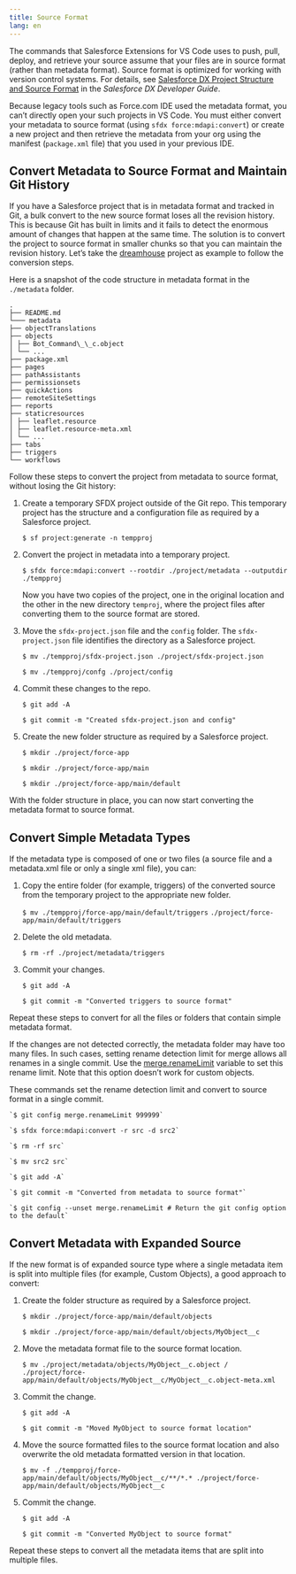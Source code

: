 ```yaml
---
title: Source Format
lang: en
---
```


The commands that Salesforce Extensions for VS Code uses to push, pull, deploy, and retrieve your source assume that your files are in source format (rather than metadata format). Source format is optimized for working with version control systems. For details, see [Salesforce DX Project Structure and Source Format](https://developer.salesforce.com/docs/atlas.en-us.sfdx_dev.meta/sfdx_dev/sfdx_dev_source_file_format.htm) in the _Salesforce DX Developer Guide_.

Because legacy tools such as Force.com IDE used the metadata format, you can’t directly open your such projects in VS Code. You must either convert your metadata to source format (using `sfdx force:mdapi:convert`) or create a new project and then retrieve the metadata from your org using the manifest (`package.xml` file) that you used in your previous IDE.

## Convert Metadata to Source Format and Maintain Git History

If you have a Salesforce project that is in metadata format and tracked in Git, a bulk convert to the new source format loses all the revision history. This is because Git has built in limits and it fails to detect the enormous amount of changes that happen at the same time. The solution is to convert the project to source format in smaller chunks so that you can maintain the revision history. Let’s take the [dreamhouse](https://github.com/dreamhouseapp/dreamhouse-sfdx) project as example to follow the conversion steps.

Here is a snapshot of the code structure in metadata format in the `./metadata` folder.

```text
.
├── README.md
└─── metadata
├── objectTranslations
├── objects
│ ├── Bot_Command\_\_c.object
│ └── ...
├── package.xml
├── pages
├── pathAssistants
├── permissionsets
├── quickActions
├── remoteSiteSettings
├── reports
├── staticresources
│ ├── leaflet.resource
│ ├── leaflet.resource-meta.xml
│ └── ...
├── tabs
├── triggers
└── workflows
```

Follow these steps to convert the project from metadata to source format, without losing the Git history:

1. Create a temporary SFDX project outside of the Git repo. This temporary project has the structure and a configuration file as required by a Salesforce project.

   `$ sf project:generate -n tempproj`

1. Convert the project in metadata into a temporary project.

   `$ sfdx force:mdapi:convert --rootdir ./project/metadata --outputdir ./tempproj`

   Now you have two copies of the project, one in the original location and the other in the new directory `temproj`, where the project files after converting them to the source format are stored.

1. Move the `sfdx-project.json` file and the `config` folder. The `sfdx-project.json` file identifies the directory as a Salesforce project.

   `$ mv ./tempproj/sfdx-project.json ./project/sfdx-project.json`

   `$ mv ./tempproj/confg ./project/config`

1. Commit these changes to the repo.

   `$ git add -A`

   `$ git commit -m "Created sfdx-project.json and config"`

1. Create the new folder structure as required by a Salesforce project.

   `$ mkdir ./project/force-app`

   `$ mkdir ./project/force-app/main`

   `$ mkdir ./project/force-app/main/default`

With the folder structure in place, you can now start converting the metadata format to source format.

## Convert Simple Metadata Types

If the metadata type is composed of one or two files (a source file and a metadata.xml file or only a single xml file), you can:

1. Copy the entire folder (for example, triggers) of the converted source from the temporary project to the appropriate new folder.

   `$ mv ./tempproj/force-app/main/default/triggers`
   `./project/force-app/main/default/triggers`

1. Delete the old metadata.

   `$ rm -rf ./project/metadata/triggers`

1. Commit your changes.

   `$ git add -A`

   `$ git commit -m "Converted triggers to source format"`

Repeat these steps to convert for all the files or folders that contain simple metadata format.

If the changes are not detected correctly, the metadata folder may have too many files. In such cases, setting rename detection limit for merge allows all renames in a single commit. Use the [merge.renameLimit](https://git-scm.com/docs/git-config/1.5.6.5#git-config-mergerenameLimit) variable to set this rename limit. Note that this option doesn’t work for custom objects.

These commands set the rename detection limit and convert to source format in a single commit.

```text
`$ git config merge.renameLimit 999999`

`$ sfdx force:mdapi:convert -r src -d src2`

`$ rm -rf src`

`$ mv src2 src`

`$ git add -A`

`$ git commit -m "Converted from metadata to source format"`

`$ git config --unset merge.renameLimit # Return the git config option to the default`
```

## Convert Metadata with Expanded Source

If the new format is of expanded source type where a single metadata item is split into multiple files (for example, Custom Objects), a good approach to convert:

1. Create the folder structure as required by a Salesforce project.

   `$ mkdir ./project/force-app/main/default/objects`

   `$ mkdir ./project/force-app/main/default/objects/MyObject__c`

1. Move the metadata format file to the source format location.

   `$ mv ./project/metadata/objects/MyObject__c.object /`
   `./project/force-app/main/default/objects/MyObject__c/MyObject__c.object-meta.xml`

1. Commit the change.

   `$ git add -A`

   `$ git commit -m "Moved MyObject to source format location"`

1. Move the source formatted files to the source format location and also overwrite the old metadata formatted version in that location.

   `$ mv -f ./tempproj/force-app/main/default/objects/MyObject__c/**/*.* ./project/force-app/main/default/objects/MyObject__c`

1. Commit the change.

   `$ git add -A`

   `$ git commit -m "Converted MyObject to source format"`

Repeat these steps to convert all the metadata items that are split into multiple files.
